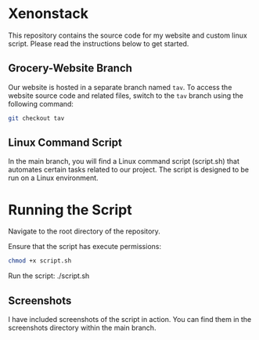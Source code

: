 # Xenonstack

This repository contains the source code for my website and custom linux script. Please read the instructions below to get started.

## Grocery-Website Branch

Our website is hosted in a separate branch named `tav`. To access the website source code and related files, switch to the `tav` branch using the following command:

```bash
git checkout tav
```

## Linux Command Script
In the main branch, you will find a Linux command script (script.sh) that automates certain tasks related to our project. The script is designed to be run on a Linux environment.

# Running the Script
Navigate to the root directory of the repository.

Ensure that the script has execute permissions:

```bash
chmod +x script.sh
```

Run the script:
./script.sh

## Screenshots
I have included screenshots of the script in action. You can find them in the screenshots directory within the main branch.
